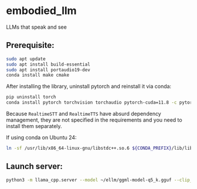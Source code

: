# embodied_llm

LLMs that speak and see

## Prerequisite:

```bash
sudo apt update
sudo apt install build-essential
sudo apt install portaudio19-dev
conda install make cmake
```

After installing the library, uninstall pytorch and reinstall it via conda:
```bash
pip uninstall torch
conda install pytorch torchvision torchaudio pytorch-cuda=11.8 -c pytorch -c nvidia
```

Because `RealtimeSTT` and `RealtimeTTS` have absurd dependency management, they are not specified in the requirements and you need to install them separately.

If using conda on Ubuntu 24:
```bash
ln -sf /usr/lib/x86_64-linux-gnu/libstdc++.so.6 ${CONDA_PREFIX}/lib/libstdc++.so.6
```

## Launch server:

```bash
python3 -m llama_cpp.server --model ~/ellm/ggml-model-q5_k.gguf --clip_model_path ~/ellm/mmproj-model-f16.gguf --chat_format llava-1-5 --n_threads 4 --n_gpu_layers -1 --n_ctx 8192
```
